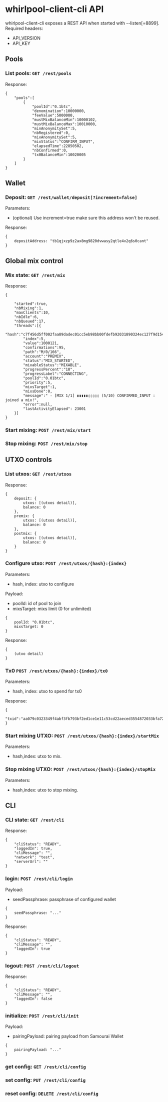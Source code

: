 # whirlpool-client-cli API

whirlpool-client-cli exposes a REST API when started with --listen[=8899].
Required headers:
* API_VERSION
* API_KEY

## Pools

### List pools: ```GET /rest/pools```
Response:
```
{
    "pools":[
        {
            "poolId":"0.1btc",
            "denomination":10000000,
            "feeValue":5000000,
            "mustMixBalanceMin":10000102,
            "mustMixBalanceMax":10010000,
            "minAnonymitySet":5,
            "nbRegistered":0,
            "mixAnonymitySet":5,
            "mixStatus":"CONFIRM_INPUT",
            "elapsedTime":22850502,
            "nbConfirmed":0,
            "tx0BalanceMin":10020005
        }
    ]
}
```

## Wallet

### Deposit: ```GET /rest/wallet/deposit[?increment=false]```
Parameters:
* (optional) Use increment=true make sure this address won't be reused.

Response:
```
{
    depositAddress: "tb1qjxzp9z2ax8mg9820dvwasy2qtle4v2q6s0cant"
}
```

## Global mix control

### Mix state: ```GET /rest/mix```
Response:
```
{

    "started":true,
    "nbMixing":1,
    "maxClients":10,
    "nbIdle":6,
    "nbQueued":17,
    "threads":[{
        "hash":"c7f456d5ff002faa89dadec01cc5eb98bb00fdefb92031890324ec127f9d1541",
        "index":5,
        "value":1000121,
        "confirmations":95,
        "path":"M/0/166",
        "account":"PREMIX",
        "status":"MIX_STARTED",
        "mixableStatus":"MIXABLE",
        "progressPercent":"10",
        "progressLabel":"CONNECTING",
        "poolId":"0.01btc",
        "priority":5,
        "mixsTarget":1,
        "mixsDone":0,
        "message":" - [MIX 1/1] ▮▮▮▮▮▯▯▯▯▯ (5/10) CONFIRMED_INPUT : joined a mix!",
        "error":null,
        "lastActivityElapsed": 23001
    }]
}
```

### Start mixing: ```POST /rest/mix/start```

### Stop mixing: ```POST /rest/mix/stop```

## UTXO controls

### List utxos: ```GET /rest/utxos```
Response:
```
{
    deposit: {
        utxos: [(utxos detail)],
        balance: 0
    },
    premix: {
        utxos: [(utxos detail)],
        balance: 0
    },
    postmix: {
        utxos: [(utxos detail)],
        balance: 0
    }
}
```

### Configure utxo: ```POST /rest/utxos/{hash}:{index}```
Parameters:
* hash, index: utxo to configure

Payload:
* poolId: id of pool to join
* mixsTarget: mixs limit (0 for unlimited)
```
{
    poolId: "0.01btc",
    mixsTarget: 0
}
```

Response:
```
{
    (utxo detail)
}
```

### Tx0 ```POST /rest/utxos/{hash}:{index}/tx0```
Parameters:
* hash, index: utxo to spend for tx0

Response:
```
{
    "txid":"aa079c0323349f4abf3fb793bf2ed1ce1e11c53cd22aeced3554872033bfa722"
}
```

### Start mixing UTXO: ```POST /rest/utxos/{hash}:{index}/startMix```
Parameters:
* hash,index: utxo to mix.

### Stop mixing UTXO: ```POST /rest/utxos/{hash}:{index}/stopMix```
Parameters:
* hash,index: utxo to stop mixing.


## CLI

### CLI state: ```GET /rest/cli```
Response:
```
{
    "cliStatus": "READY",
    "loggedIn": true,
    "cliMessage": "",
    "network": "test",
    "serverUrl": ""
}
```

### login: ```POST /rest/cli/login```
Payload:
* seedPassphrase: passphrase of configured wallet
```
{
    seedPassphrase: "..."
}
```

Response:
```
{
    "cliStatus": "READY",
    "cliMessage": "",
    "loggedIn": true
}
```

### logout: ```POST /rest/cli/logout```
Response:
```
{
    "cliStatus": "READY",
    "cliMessage": "",
    "loggedIn": false
}
```

### initialize: ```POST /rest/cli/init```
Payload:
* pairingPayload: pairing payload from Samourai Wallet
```
{
    pairingPayload: "..."
}
```

### get config: ```GET /rest/cli/config```

### set config: ```PUT /rest/cli/config```

### reset config: ```DELETE /rest/cli/config```


